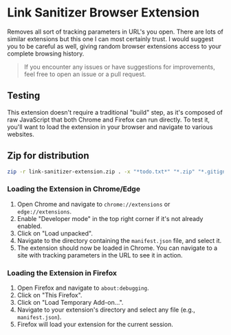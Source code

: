# Link Sanitizer Browser Extension

Removes all sort of tracking parameters in URL's you open.
There are lots of similar extensions but this one I can most certainly trust. I would suggest you to be careful as well, giving random browser extensions access to your complete browsing history.

> If you encounter any issues or have suggestions for improvements, feel free to open an issue or a pull request.

## Testing

This extension doesn't require a traditional "build" step, as it's composed of raw JavaScript that both Chrome and Firefox can run directly. To test it, you'll want to load the extension in your browser and navigate to various websites.

## Zip for distribution

```sh
zip -r link-sanitizer-extension.zip . -x "*todo.txt*" "*.zip" "*.gitignore" "*.md" ".git/*"
```

### Loading the Extension in Chrome/Edge

1. Open Chrome and navigate to `chrome://extensions` or `edge://extensions`.
2. Enable "Developer mode" in the top right corner if it's not already enabled.
3. Click on "Load unpacked".
4. Navigate to the directory containing the `manifest.json` file, and select it.
5. The extension should now be loaded in Chrome. You can navigate to a site with tracking parameters in the URL to see it in action.

### Loading the Extension in Firefox

1. Open Firefox and navigate to `about:debugging`.
2. Click on "This Firefox".
3. Click on "Load Temporary Add-on…".
4. Navigate to your extension's directory and select any file (e.g., `manifest.json`).
5. Firefox will load your extension for the current session.
